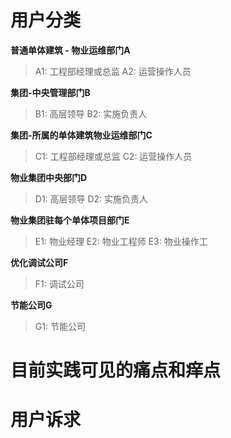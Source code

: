 # 用户分类 #

**普通单体建筑 - 物业运维部门A**
>A1: 工程部经理或总监
>A2: 运营操作人员

**集团-中央管理部门B**
>B1: 高层领导
>B2: 实施负责人


**集团-所属的单体建筑物业运维部门C**
>C1: 工程部经理或总监
>C2: 运营操作人员


**物业集团中央部门D**
>D1: 高层领导
>D2: 实施负责人

**物业集团驻每个单体项目部门E**
>E1: 物业经理
>E2: 物业工程师
>E3: 物业操作工

**优化调试公司F**
>F1: 调试公司

**节能公司G**
>G1: 节能公司

# 目前实践可见的痛点和痒点 #



# 用户诉求 #

